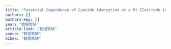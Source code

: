 ```yaml
---
title: "Potential Dependence of Cyanide Adsorption at a Pt Electrode in Acidic Solution: An Electrochemical in Situ Infrared Spectroscopic Study"
authors: []
authors-key: []
year: "数据暂缺"
article-link: "数据暂缺"
venue: "数据暂缺"
bibex: "数据暂缺"
---
```

